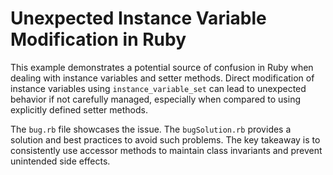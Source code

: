 # Unexpected Instance Variable Modification in Ruby

This example demonstrates a potential source of confusion in Ruby when dealing with instance variables and setter methods. Direct modification of instance variables using `instance_variable_set` can lead to unexpected behavior if not carefully managed, especially when compared to using explicitly defined setter methods.

The `bug.rb` file showcases the issue. The `bugSolution.rb` provides a solution and best practices to avoid such problems.  The key takeaway is to consistently use accessor methods to maintain class invariants and prevent unintended side effects.